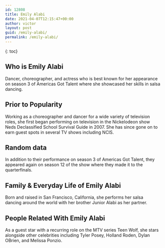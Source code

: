 ```yaml
---
id: 12808
title: Emily Alabi
date: 2021-04-07T12:15:47+00:00
author: victor
layout: post
guid: /emily-alabi/
permalink: /emily-alabi/
---
```



{: toc}


## Who is Emily Alabi



Dancer, choreographer, and actress who is best known for her appearance on season 3 of Americas Got Talent where she showcased her skills in salsa dancing. 

                
                
                
## Prior to Popularity



Working as a choreographer and dancer for a wide variety of television roles, she first began performing on television in the Nickelodeon show Neds Declassified School Survival Guide in 2007. She has since gone on to earn guest spots in several TV shows including NCIS. 

                
                
                
## Random data



In addition to their performance on season 3 of Americas Got Talent, they appeared again on season 12 of the show where they made it to the quarterfinals. 

                
                
                
## Family & Everyday Life of Emily Alabi



Born and raised in San Francisco, California, she performs her salsa dancing around the world with her brother Junior Alabi as her partner. 

                
                
                
## People Related With Emily Alabi



As a guest star with a recurring role on the MTV series Teen Wolf, she stars alongside other celebrities including Tyler Posey, Holland Roden, Dylan OBrien, and Melissa Ponzio. 

                
              
            
          
          
          